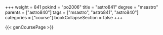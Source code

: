 +++
weight = 841
pokind = "po2006"
title = "astro841"
degree = "msastro"
parents = ["astro840"]
tags = ["msastro", "astro841", "astro840"]
categories = ["course"]
bookCollapseSection = false
+++

{{< genCoursePage >}}
